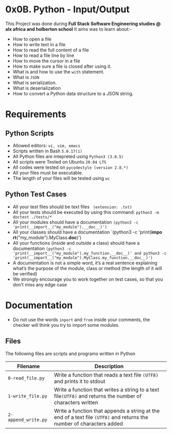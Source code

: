 # 0x0B. Python - Input/Output
This Project was done during **Full Stack Software Engineering studies @ alx africa and holberton school**
It aims was to learn about:-
 - How to open a file
 - How to write text in a file
 - How to read the full content of a file
 - How to read a file line by line
 - How to move the cursor in a file
 - How to make sure a file is closed after using it.
 - What is and how to use the `with` statement.
 - What is `JSON`
 - What is serialization.
 - What is deserialization
 - How to convert a Python data structure to a JSON string.

# Requirements
Python Scripts
  --------------------
 - Allowed editors: `vi, vim, emacs`
 - Scripts written in Bash `5.0.17(1)`
 - All Python files are intepreted using `Python3 (3.8.5)`
 - All scripts were Tested on Ubuntu `20.04 LTS`
 - All codes were tested on `pycodestyle (version 2.8.*)`
 - All your files must be executable.
 - The length of your files will be tested using `wc`


Python Test Cases
  ------------------
- All your test files should be text files ` (extension: .txt)`          
- All your tests should be executed by using this command: `python3 -m doctest ./tests/*`                     
- All your modules should have a documentation `(python3 -c 'print(__import__("my_module").__doc__)')`        
- All your classes should have a documentation `(python3 -c 'print(__impo
rt__("my_module").MyClass.__doc__)')
- All your functions (inside and outside a class) should have a documentation `(python3 -c 'print(__import__("my_module").my_function.__doc__)' and python3 -c 'print(__import__("my_module").MyClass.my_function.__doc__)')`
 - A documentation is not a simple word, it’s a real sentence explaining what’s the purpose of the module, class or method (the length of it will be verified)
 - We strongly encourage you to work together on test cases, so that you don’t miss any edge case

# Documentation
 - Do not use the words `inport` and `from` inside your comments, the checker will think you try to import some modules.

Files
   -------------
The following files are scripts and programs written in Python

| Filename | Description |
| ----- | ------- |
| `0-read_file.py` | Write a function that reads a text file `(UTF8)` and prints it to stdout |
| `1-write_file.py` | Write a function that writes a string to a text file`(UTF8)` and returns the number of characters written |
| `2-append_write.py` | Write a function that appends a string at the end of a text file `(UTF8)` and returns the number of characters added | 
